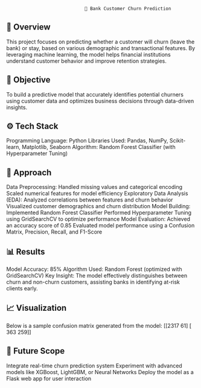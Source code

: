                                  🏦 Bank Customer Churn Prediction
📘 Overview
-------------
This project focuses on predicting whether a customer will churn (leave the bank) or stay, 
based on various demographic and transactional features.
By leveraging machine learning, the model helps financial institutions understand customer behavior and improve retention strategies.

🧠 Objective
--------------
To build a predictive model that accurately identifies potential churners using customer data and optimizes business decisions through data-driven insights.

⚙️ Tech Stack
----------------
Programming Language: Python
Libraries Used: Pandas, NumPy, Scikit-learn, Matplotlib, Seaborn
Algorithm: Random Forest Classifier (with Hyperparameter Tuning)

🧩 Approach
--------------
Data Preprocessing:
Handled missing values and categorical encoding
Scaled numerical features for model efficiency
Exploratory Data Analysis (EDA):
Analyzed correlations between features and churn behavior
Visualized customer demographics and churn distribution
Model Building:
Implemented Random Forest Classifier
Performed Hyperparameter Tuning using GridSearchCV to optimize performance
Model Evaluation:
Achieved an accuracy score of 0.85
Evaluated model performance using a Confusion Matrix, Precision, Recall, and F1-Score

📊 Results
------------
Model Accuracy: 85%
Algorithm Used: Random Forest (optimized with GridSearchCV)
Key Insight: The model effectively distinguishes between churn and non-churn customers, assisting banks in identifying at-risk clients early.

📈 Visualization
------------------
Below is a sample confusion matrix generated from the model:
[[2317   61]
 [ 363  259]]

🚀 Future Scope
---------------
Integrate real-time churn prediction system
Experiment with advanced models like XGBoost, LightGBM, or Neural Networks
Deploy the model as a Flask web app for user interaction
